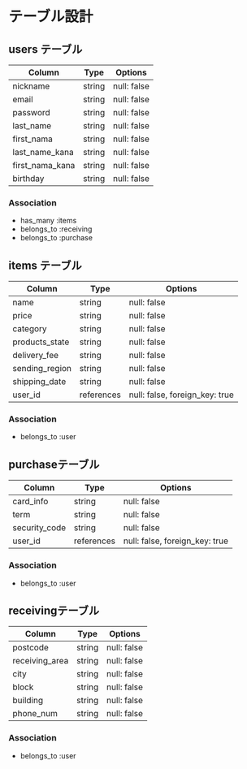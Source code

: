# テーブル設計

## users テーブル

| Column          | Type   | Options     |
| --------------- | ------ | ----------- |
| nickname        | string | null: false |
| email           | string | null: false |
| password        | string | null: false |
| last_name       | string | null: false |
| first_nama      | string | null: false |
| last_name_kana  | string | null: false |
| first_nama_kana | string | null: false |
| birthday        | string | null: false |


### Association

- has_many :items
- belongs_to :receiving
- belongs_to :purchase


## items テーブル

| Column         | Type       | Options                        |
| -------------- | ---------- | ------------------------------ |
| name           | string     | null: false                    |
| price          | string     | null: false                    |
| category       | string     | null: false                    |
| products_state | string     | null: false                    |
| delivery_fee   | string     | null: false                    |
| sending_region | string     | null: false                    |
| shipping_date  | string     | null: false                    |
| user_id        | references | null: false, foreign_key: true |


### Association

- belongs_to :user


## purchaseテーブル

| Column        | Type       | Options                        |
| ------------- | ---------- | ------------------------------ |
| card_info     | string     | null: false                    |
| term          | string     | null: false                    |
| security_code | string     | null: false                    |
| user_id       | references | null: false, foreign_key: true |


### Association

- belongs_to :user

## receivingテーブル

| Column         | Type       | Options     |
| -------------- | ---------- | ----------- |
| postcode       | string     | null: false |
| receiving_area | string     | null: false |
| city           | string     | null: false |
| block          | string     | null: false |
| building       | string     | null: false |
| phone_num      | string     | null: false |

### Association

- belongs_to :user